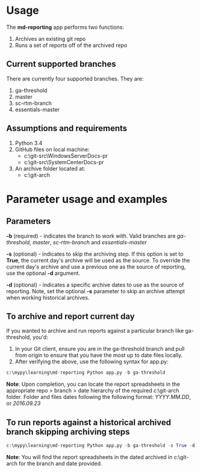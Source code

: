# Usage
The **md-reporting** app performs two functions:

1. Archives an existing git repo
2. Runs a set of reports off of the archived repo

## Current supported branches
There are currently four supported branches. They are:

1. ga-threshold
2. master
3. sc-rtm-branch
4. essentials-master

## Assumptions and requirements
1. Python 3.4
2. GitHub files on local machine:
    * c:\git-src\WindowsServerDocs-pr
    * c:\git-src\SystemCenterDocs-pr
3. An archive folder located at:
    * c:\git-arch

# Parameter usage and examples

## Parameters
**-b** (required) - indicates the branch to work with. Valid branches are *ga-threshold*, *master*, 
*sc-rtm-branch* and *essentials-master*

**-s** (optional) - indicates to skip the archiving step. If this option is set to **True**, the current day's archive will be used as the source. To override the current day's archive and use a previous one as the source of reporting, use the optional **-d** argument.

**-d** (optional) - indicates a specific archive dates to use as the source of reporting. Note, set the optional **-s** parameter to skip an archive attempt when working historical archives.


## To archive and report current day
If you wanted to archive and run reports against a particular branch like ga-threshold, you'd:
1. In your Git client, ensure you are in the ga-threshold branch and pull from origin to ensure
that you have the most up to date files locally. 
2. After verifying the above, use the following syntax for app.py:

```Python
c:\mypy\learning\md-reporting Python app.py -b ga-threshold
```
**Note**: Upon completion, you can locate the report spreadsheets in the appropriate repo > branch > date hierarchy of the required c:\git-arch folder. Folder and files dates following the following format: *YYYY.MM.DD*, or *2016.09.23*

## To run reports against a historical archived branch skipping archiving steps

```python
c:\mypy\learning\md-reporting Python app.py -b ga-threshold -s True -d 2016.09.23
``` 
**Note**: You will find the report spreadsheets in the dated archived in c:\git-arch for the branch and date provided.



